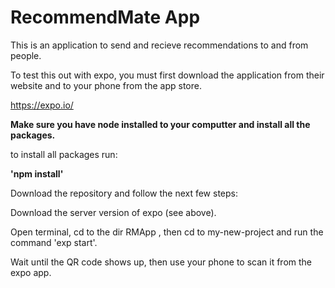 # RecommendMate App

This is an application to send and recieve recommendations to and from people.

To test this out with expo, you must first download the application from their website and to your phone from the app store.

https://expo.io/

**Make sure you have node installed to your computter and install all the packages.**

to install all packages run:

**'npm install'**

Download the repository and follow the next few steps:

Download the server version of expo (see above).

Open terminal, cd to the dir RMApp , then cd to my-new-project and run the command 'exp start'.

Wait until the QR code shows up, then use your phone to scan it from the expo app.




